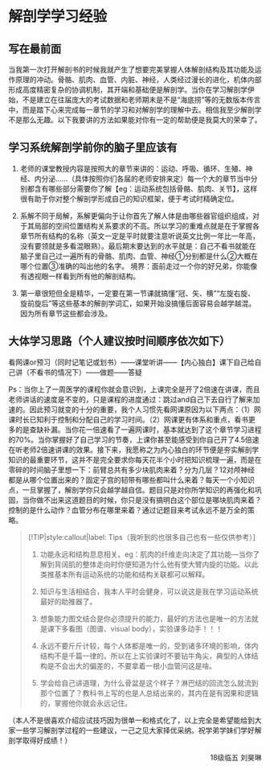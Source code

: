 # 解剖学学习经验

## 写在最前面

当我第一次打开解剖书的时候我就产生了想要完美掌握人体解剖结构及其功能及运作原理的冲动。骨骼、肌肉、血管、内脏、神经，人类经过漫长的进化，机体内部形成高度精密复杂的协调机制，其开端和基础便是解剖学。当你在学习解剖学伊始，不是建立在往届庞大的考试数据和老师期末是不是“海底捞”等的无数版本传言中，而是踏下心来完成每一章节的学习和对解剖学的理解中去。相信我至少解剖学不是那么无趣。以下我要讲的方法如果能对你有一定的帮助便是我莫大的荣幸了。

## 学习系统解剖学前你的脑子里应该有

1. 老师的课堂教授内容是按照大的章节来讲的：运动、呼吸、循环、生殖、神经、内分泌……（具体按照你们各届的老师安排来定）每一个大的章节当中分别都含有哪些部分需要你了解【eg：运动系统包括骨骼、肌肉、关节】，这样很有助于你对整个解剖学形成自己的知识框架，便于考试时精确定位。

2. 系解不同于局解，系解更偏向于让你首先了解人体是由哪些器官组织组成，对于其局部的空间位置结构关系要求的不高。所以学习的重难点就是在于掌握各章节所有结构的名称（英文一定是平时就要注意听说英文比例一年比一年高，没有要领就是多看混眼熟）。最后期末要达到的水平就是：自己不看书就能在脑子里自己过一遍所有的骨骼、肌肉、血管、神经①分别都是什么②大概在哪个位置③准确的叫出他的名字。
境界：面前走过一个你的好兄弟，你能像有透视眼一样看到所有他的解剖结构。

3. 第一章很短但全是精华，一定要在第一节课就搞懂“冠、矢、横”“左旋右旋、旋前旋后”等这些基本的解剖学词汇，如果开始没搞懂后面容易会越学越混。因为所有章节这些都会涉及。

## 大体学习思路（个人建议按时间顺序依次如下）

看网课or预习（同时记笔记或划书）——课堂听讲——【内心独白】课下自己给自己讲（不看书的情况下）——做题——答疑

Ps：当你上了一周医学的课程你就会意识到，上课完全是开了2倍速在讲课，而且老师讲话的速度是不变的，只是课程的进度通过：跳过and自己下去自行了解来加速的。因此预习就变的十分的重要，我个人习惯先看网课原因为以下两点：（1）网课时长已知利于控制和分配自己的学习时间。（2）网课更有体系和重点，看书更多的是查缺补漏。当你花一倍速看了一遍网课时，基本就达到了这个章节学习进程的70%。当你掌握好了自己学习的节奏，上课你甚至能感受到你自己开了4.5倍速在听老师2倍速讲课的效果。接下来，我愿称之为内心独白的环节便是夯实解剖学知识的最重要环节，这并不是完全要求你每天花半个小时把知识梳理一遍，而是在零碎的时间脑子里想一下：前臂总共有多少块肌肉来着？分为几层？12对颅神经都是从哪个位置出来的？固定子宫的韧带有哪些都叫什么来着？每天一个小知识点，一旦掌握了，解剖学你只会越学越自信。题目只是对你所学知识的再强化和巩固，当你做不出来这道题目的时候，你只是没有搞明白这个部位是哪块肌肉来着？控制的是什么动作？血管分布在哪里来着？通过记题目来考试永远不是万全的策略。

> [!TIP|style:callout|label: Tips（我听到的也很多自己也有一些仅供参考）]
>
> 1. 功能永远和结构息息相关。eg：肌肉的纤维走向决定了其功能—当你了解到背阔肌的整体走向时你便知道为什么他有使大臂内旋的功能。以此类推基本所有运动系统的功能和结构关联都可以解释。
> 
> 2. 知识与生活相结合，我本人平时会健身，可以说这是我在学习运动系统最好的助推器了。
>
> 3. 想象能力图文结合是你必须提升的能力，最好的方法也是唯一的方法就是课下多看图（图谱、visual body），实验课多动手！！！
>
> 4. 永远不要斤斤计较，每个人体都是唯一的，受到诸多环境的影响，体内结构不是千篇一律的。所以在上实验课时不要钻牛角尖，典型的人体结构是不会出大的偏差的，不要拿着一根小血管问这是啥。
>
> 5. 学会给自己讲道理，为什么骨盆是这个样子？淋巴结的回流怎么就流到那个位置了？教科书上写的也是人总结出来的，其内在是有因果和逻辑的，掌握他你就会永远记住。

（本人不是很喜欢介绍应试技巧因为很单一和格式化了，以上完全是希望能给到大家一些学习解剖学过程的一些建议，一己之见大家择优采纳。祝学弟学妹们学好解剖学取得好成绩！）

<p align="right">18级临五 刘昊琳</p>